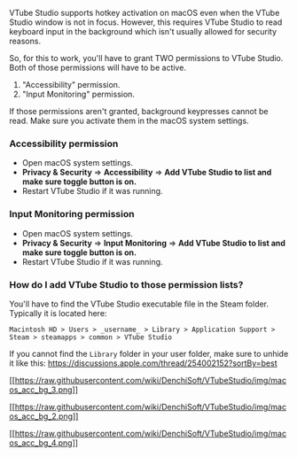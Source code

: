 VTube Studio supports hotkey activation on macOS even when the VTube Studio window is not in focus. However, this requires VTube Studio to read keyboard input in the background which isn't usually allowed for security reasons.

So, for this to work, you'll have to grant TWO permissions to VTube Studio. Both of those permissions will have to be active.

1. "Accessibility" permission.
2. "Input Monitoring" permission.

If those permissions aren't granted, background keypresses cannot be read. Make sure you activate them in the macOS system settings.

### Accessibility permission

* Open macOS system settings.
* **Privacy & Security**  =>  **Accessibility**  => **Add VTube Studio to list and make sure toggle button is on.**
* Restart VTube Studio if it was running.

### Input Monitoring permission

* Open macOS system settings.
* **Privacy & Security**  =>  **Input Monitoring**  => **Add VTube Studio to list and make sure toggle button is on.**
* Restart VTube Studio if it was running.

### How do I add VTube Studio to those permission lists?

You'll have to find the VTube Studio executable file in the Steam folder. Typically it is located here:

``Macintosh HD > Users > _username_ > Library > Application Support > Steam > steamapps > common > VTube Studio``

If you cannot find the `Library` folder in your user folder, make sure to unhide it like this: https://discussions.apple.com/thread/254002152?sortBy=best

[[https://raw.githubusercontent.com/wiki/DenchiSoft/VTubeStudio/img/macos_acc_bg_3.png]]

[[https://raw.githubusercontent.com/wiki/DenchiSoft/VTubeStudio/img/macos_acc_bg_2.png]]

[[https://raw.githubusercontent.com/wiki/DenchiSoft/VTubeStudio/img/macos_acc_bg_4.png]]